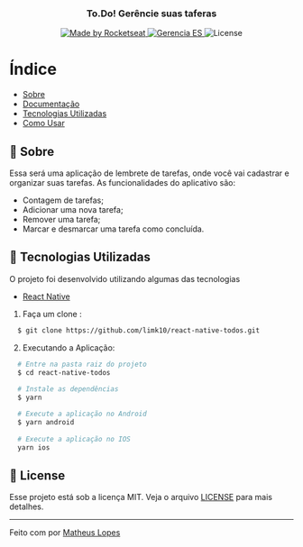 
<h3 align="center">
    <br><br>
    <b>To.Do! Gerêncie suas taferas</b> 
</h3>

<p align="center">
<a href="https://www.linkedin.com/in/matheus-lopes-394240151/">
    <img alt="Made by Rocketseat" src="https://img.shields.io/badge/made%20by-Matheus Lopes-%237519C1">
  </a>
  <a href="https://pt-br.reactjs.org/">
    <img alt="Gerencia ES" src="https://img.shields.io/badge/made%20with-React-%237519C1">
  </a>
  <a>
  <img alt="License" src="https://img.shields.io/github/license/vitorserrano/ecoleta?color=%237519C1">
</p>

# Índice

- [Sobre](#sobre)
- [Documentação](#documentacao)
- [Tecnologias Utilizadas](#tecnologias-utilizadas)
- [Como Usar](#como-usar)

<a id="sobre"></a>

## :bookmark: Sobre
  
Essa será uma aplicação de lembrete de tarefas, onde você vai cadastrar e organizar suas tarefas.
As funcionalidades do aplicativo são:

- Contagem de tarefas;
- Adicionar uma nova tarefa;
- Remover uma tarefa;
- Marcar e desmarcar uma tarefa como concluída.


<a id="documentacao"></a>


## :rocket: Tecnologias Utilizadas

O projeto foi desenvolvido utilizando algumas das tecnologias

- [React Native](https://reactnative.dev/)

<a id="tecnologias-utilizadas"></a>


1. Faça um clone :

```sh
  $ git clone https://github.com/limk10/react-native-todos.git
```

2. Executando a Aplicação:

```sh
  # Entre na pasta raiz do projeto
  $ cd react-native-todos
    
  # Instale as dependências
  $ yarn

  # Execute a aplicação no Android
  $ yarn android
  
  # Execute a aplicação no IOS
  yarn ios
```

<a id="como-usar"></a>


## :memo: License

Esse projeto está sob a licença MIT. Veja o arquivo [LICENSE](LICENSE.md) para mais detalhes.

---

Feito com por [Matheus Lopes](https://github.com/limk10)


